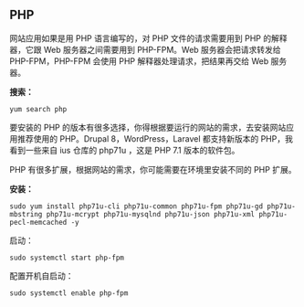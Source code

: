 ## PHP

网站应用如果是用 PHP 语言编写的，对 PHP 文件的请求需要用到 PHP 的解释器，它跟 Web 服务器之间需要用到 PHP-FPM。Web 服务器会把请求转发给 PHP-FPM，PHP-FPM 会使用 PHP 解释器处理请求，把结果再交给 Web 服务器。

**搜索：**

```
yum search php
```

要安装的 PHP 的版本有很多选择，你得根据要运行的网站的需求，去安装网站应用推荐使用的 PHP。Drupal 8，WordPress，Laravel 都支持新版本的 PHP，我看到一些来自 ius 仓库的 php71u ，这是 PHP 7.1 版本的软件包。

PHP 有很多扩展，根据网站的需求，你可能需要在环境里安装不同的 PHP 扩展。

**安装：**

```
sudo yum install php71u-cli php71u-common php71u-fpm php71u-gd php71u-mbstring php71u-mcrypt php71u-mysqlnd php71u-json php71u-xml php71u-pecl-memcached -y
```

启动：

```
sudo systemctl start php-fpm
```

配置开机自启动：

```
sudo systemctl enable php-fpm
```



